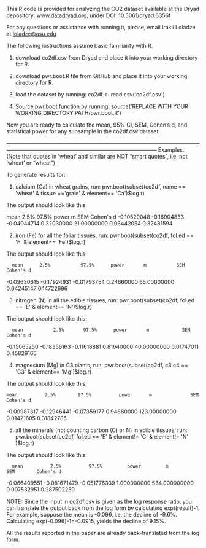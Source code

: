 This R code is provided for analyzing the CO2 dataset available at the Dryad depository:
www.datadryad.org, under DOI: 10.5061/dryad.6356f

For any questions or assistance with running it, please, email Irakli Loladze at loladze@asu.edu

The following instructions assume basic familiarity with R.

1) download co2df.csv from Dryad and place it into your working directory for R.

2) download pwr.boot.R file from GitHub and place it into your working directory for R.

3) load the dataset by running: co2df <- read.csv('co2df.csv')

4) Source pwr.boot function by running: source('REPLACE WITH YOUR WORKING DIRECTORY PATH/pwr.boot.R')

Now you are ready to calculate the mean, 95% CI, SEM, Cohen’s d, and statistical power for any subsample in the co2df.csv dataset

————————————————————————————————————————————————————————————————
Examples.
(Note that quotes in 'wheat' and similar are NOT “smart quotes”, i.e. not ‘wheat’ or “wheat”)

To generate results for:

1) calcium (Ca) in wheat grains, run:
pwr.boot(subset(co2df, name == 'wheat' & tissue =='grain' & element== 'Ca')$log.r)

The output should look like this:

   mean           2.5%      97.5%       power          m          SEM    Cohen's d 
-0.10529048 -0.16904833 -0.04044714  0.32030000 21.00000000  0.03442054  0.32481594 

2) iron (Fe) for all the foliar tissues, run:
pwr.boot(subset(co2df, fol.ed == 'F' & element== 'Fe')$log.r)

The output should look like this:

      mean      2.5%           97.5%      power       m           SEM    Cohen's d 
-0.09630615 -0.17924931 -0.01793754  0.24660000 65.00000000  0.04245147  0.14722696 

3) nitrogen (N) in all the edible tissues, run:
pwr.boot(subset(co2df, fol.ed == 'E' & element== 'N')$log.r)

The output should look like this:

      mean       	 2.5%       97.5%      power       m            SEM     Cohen's d 
-0.15065250 -0.18356163 -0.11618881  0.81640000 40.00000000  0.01747011  0.45829166 


4) magnesium (Mg) in C3 plants, run:
pwr.boot(subset(co2df, c3.c4 == 'C3' & element== 'Mg')$log.r)

The output should look like this:

    mean          2.5%        97.5%          power      m              SEM      Cohen's d 
 -0.09987317  -0.12946441  -0.07359177   0.94680000 123.00000000   0.01421605   0.31842785


5) all the minerals (not counting carbon (C) or N) in edible tissues, run:
pwr.boot(subset(co2df, fol.ed == 'E' & element!= 'C' & element!= 'N' )$log.r)

The output should look like this:

      mean          2.5%          97.5%         power         m            SEM        Cohen's d 
 -0.066409551  -0.081671479  -0.051776339   1.000000000 534.000000000   0.007532951   0.287502259 


NOTE: Since the input in co2df.csv is given as the log response ratio, you can translate the output back from the log form by calculating expt(result)-1. 
For example, suppose the mean is -0.096, i.e. the decline of -9.6%. Calculating exp(-0.096)-1=-0.0915, yields the decline of 9.15%.

All the results reported in the paper are already back-translated from the log form.
